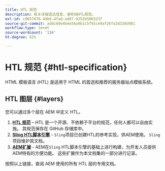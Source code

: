 ```yaml
---
title: HTL 规范
description: 有关详细语法信息，请参阅HTL规范。
exl-id: c0657476-4db6-4fad-ad87-9252b5003237
source-git-commit: addc69e4b4e56a9b1c5f91ce9af26fa2d326d981
workflow-type: tm+mt
source-wordcount: '134'
ht-degree: 62%

---
```



# HTL 规范 {#htl-specification}

HTML 模板语言 (HTL) 是适用于 HTML 的首选和推荐的服务器站点模板系统。

## HTL 图层 {#layers}

您可以通过多个层在 AEM 中定义 HTL。

1. **[HTL 规范](https://github.com/adobe/htl-spec)** – HTL 是一个开源、不依赖于平台的规范，任何人都可以自由实施。 其规范保存在 GitHub 存储库中。
1. **[Sling HTL脚本引擎](https://sling.apache.org/documentation/bundles/scripting/scripting-htl.html)** - `Sling`项目已创建HTL的参考实现，供AEM使用。 `Sling`项目维护其文档。
1. **[AEM扩展](aem-extensions.md)** - AEM在`Sling` HTL脚本引擎的基础上进行构建，为开发人员提供AEM特有的方便功能。 这些扩展作为本文档集的一部分进行记录。

按照以上链接，查阅 AEM 使用的所有 HTL 层的专用文档。
